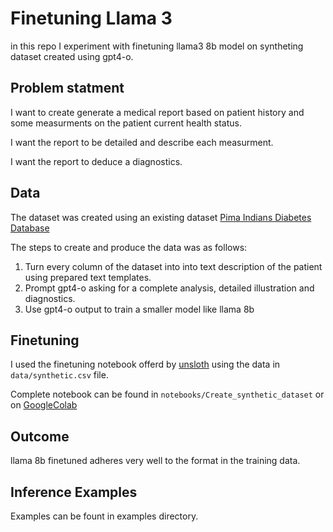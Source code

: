 # Finetuning Llama 3
in this repo I experiment with finetuning llama3 8b model on syntheting dataset created using gpt4-o.

## Problem statment
I want to create generate a medical report based on patient history and some measurments on the patient current health status.

I want the report to be detailed and describe each measurment.

I want the report to deduce a diagnostics.

## Data
The dataset was created using an existing dataset [Pima Indians Diabetes Database](https://www.kaggle.com/datasets/uciml/pima-indians-diabetes-database)

The steps to create and produce the data was as follows:
1. Turn every column of the dataset into into text description of the patient using prepared text templates.
2. Prompt gpt4-o asking for a complete analysis, detailed illustration and diagnostics.
3. Use gpt4-o output to train a smaller model like llama 8b


## Finetuning
I used the finetuning notebook offerd by [unsloth](https://github.com/unslothai/unsloth) using the data in ```data/synthetic.csv``` file. 

Complete notebook can be found in ```notebooks/Create_synthetic_dataset``` or on [GoogleColab](https://colab.research.google.com/drive/1iSAv8jwN3-fV9NVGqd_xEgAnu4p7kttq?usp=sharing)


## Outcome
llama 8b finetuned adheres very well to the format in the training data.

## Inference Examples
Examples can be fount in examples directory.
